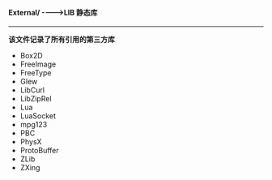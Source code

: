 #### External/ ---->LIB 静态库

---

**该文件记录了所有引用的第三方库**

- Box2D
- FreeImage
- FreeType
- Glew
- LibCurl
- LibZipRel
- Lua
- LuaSocket
- mpg123
- PBC
- PhysX
- ProtoBuffer
- ZLib
- ZXing
